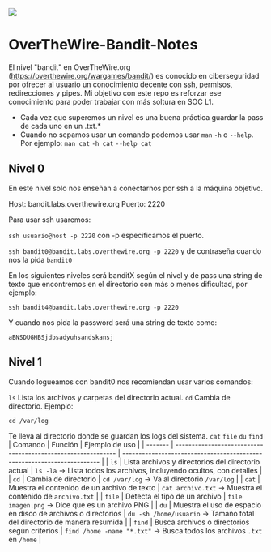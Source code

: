 ![](https://github.com/david-garcia-sec/OverTheWire-Bandit-Notes/blob/7ddd862895a1d0ea244b3cfb1ba19400418d0652/images/otw-bandit.jpg)
# OverTheWire-Bandit-Notes
El nivel "bandit" en OverTheWire.org (https://overthewire.org/wargames/bandit/) es conocido en ciberseguridad por ofrecer al usuario un conocimiento decente con ssh, permisos, redirecciones y pipes. Mi objetivo con este repo es reforzar ese conocimiento para poder trabajar con más soltura en SOC L1.

- Cada vez que superemos un nivel es una buena práctica guardar la pass de cada uno en un .txt.*
- Cuando no sepamos usar un comando podemos usar ``man`` ``-h`` o ``--help``.
Por ejemplo: ``man cat`` ``-h cat`` ``--help cat``

## Nivel 0
En este nivel solo nos enseñan a conectarnos por ssh a la máquina objetivo.

Host: bandit.labs.overthewire.org
Puerto: 2220

Para usar ssh usaremos:

``ssh usuario@host -p 2220`` con -p especificamos el puerto.

``ssh bandit0@bandit.labs.overthewire.org -p 2220`` y de contraseña cuando nos la pida ``bandit0``


En los siguientes niveles será banditX según el nivel y de pass una string de texto que encontremos en el directorio con más o menos dificultad, por ejemplo:

``ssh bandit4@bandit.labs.overthewire.org -p 2220``

Y cuando nos pida la password será una string de texto como:

``aBNSDUGHBSjdbsadyuhsandskansj``

## Nivel 1

Cuando logueamos con bandit0 nos recomiendan usar varios comandos:

``ls`` Lista los archivos y carpetas del directorio actual.
``cd`` Cambia de directorio. Ejemplo:

``cd /var/log``


Te lleva al directorio donde se guardan los logs del sistema.
``cat`` 
``file`` 
``du`` 
``find`` 
| Comando | Función                                                      | Ejemplo de uso                                                          |
| ------- | ------------------------------------------------------------ | ----------------------------------------------------------------------- |
| `ls`    | Lista archivos y directorios del directorio actual           | `ls -la` → Lista todos los archivos, incluyendo ocultos, con detalles   |
| `cd`    | Cambia de directorio                                         | `cd /var/log` → Va al directorio `/var/log`                             |
| `cat`   | Muestra el contenido de un archivo de texto                  | `cat archivo.txt` → Muestra el contenido de `archivo.txt`               |
| `file`  | Detecta el tipo de un archivo                                | `file imagen.png` → Dice que es un archivo PNG                          |
| `du`    | Muestra el uso de espacio en disco de archivos o directorios | `du -sh /home/usuario` → Tamaño total del directorio de manera resumida |
| `find`  | Busca archivos o directorios según criterios                 | `find /home -name "*.txt"` → Busca todos los archivos `.txt` en `/home` |

